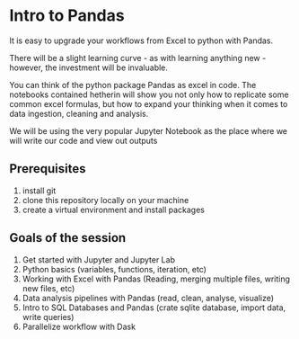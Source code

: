 # Intro to Pandas

It is easy to upgrade your workflows from Excel to python with Pandas.

There will be a slight learning curve - as with learning anything new - however,
the investment will be invaluable.

You can think of the python package Pandas as excel in code. The notebooks contained hetherin
will show you not only how to replicate some common excel formulas, but how to expand your
thinking when it comes to data ingestion, cleaning and analysis.

We will be using the very popular Jupyter Notebook as the place where we will write our code
and view out outputs

## Prerequisites
1. install git
2. clone this repository locally on your machine
3. create a virtual environment and install packages


## Goals of the session
1. Get started with Jupyter and Jupyter Lab
2. Python basics (variables, functions, iteration, etc)
3. Working with Excel with Pandas (Reading, merging multiple files, writing new files, etc)
4. Data analysis pipelines with Pandas (read, clean, analyse, visualize)
5. Intro to SQL Databases and Pandas (crate sqlite database, import data, write queries)
6. Parallelize workflow with Dask